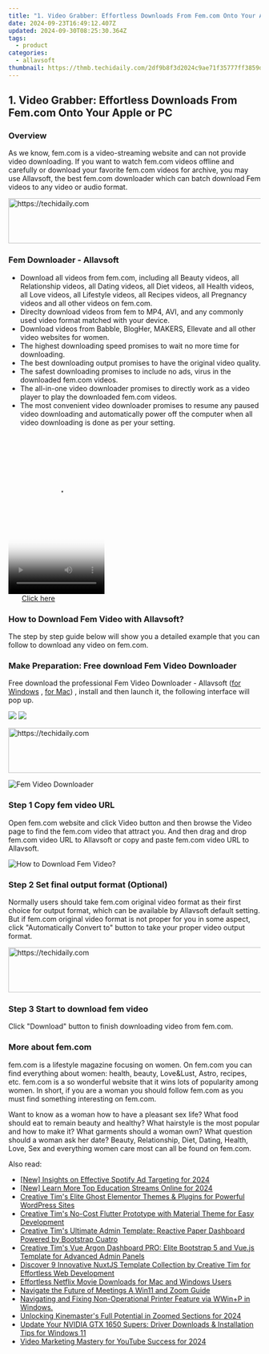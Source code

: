 ```yaml
---
title: "1. Video Grabber: Effortless Downloads From Fem.com Onto Your Apple or PC"
date: 2024-09-23T16:49:12.407Z
updated: 2024-09-30T08:25:30.364Z
tags:
  - product
categories:
  - allavsoft
thumbnail: https://thmb.techidaily.com/2df9b8f3d2024c9ae71f35777ff3859d473b31e678b62a9cc1948e6b45c0733b.jpg
---
```


## 1. Video Grabber: Effortless Downloads From Fem.com Onto Your Apple or PC

### Overview

As we know, fem.com is a video-streaming website and can not provide video downloading. If you want to watch fem.com videos offline and carefully or download your favorite fem.com videos for archive, you may use Allavsoft, the best fem.com downloader which can batch download Fem videos to any video or audio format.

<!-- affiliate ads begin -->
<a href="https://appsumo.8odi.net/c/5597632/2082520/7443" target="_top" id="2082520">
  <img src="//a.impactradius-go.com/display-ad/7443-2082520" border="0" alt="https://techidaily.com" width="728" height="90"/>
</a>
<img height="0" width="0" src="https://appsumo.8odi.net/i/5597632/2082520/7443" style="position:absolute;visibility:hidden;" border="0" />
<!-- affiliate ads end -->

### Fem Downloader - Allavsoft

* Download all videos from fem.com, including all Beauty videos, all Relationship videos, all Dating videos, all Diet videos, all Health videos, all Love videos, all Lifestyle videos, all Recipes videos, all Pregnancy videos and all other videos on fem.com.
* Direclty download videos from fem to MP4, AVI, and any commonly used video format matched with your device.
* Download videos from Babble, BlogHer, MAKERS, Ellevate and all other video websites for women.
* The highest downloading speed promises to wait no more time for downloading.
* The best downloading output promises to have the original video quality.
* The safest downloading promises to include no ads, virus in the downloaded fem.com videos.
* The all-in-one video downloader promises to directly work as a video player to play the downloaded fem.com videos.
* The most convenient video downloader promises to resume any paused video downloading and automatically power off the computer when all video downloading is done as per your setting.

<!-- affiliate ads begin -->
<span id="1630055">
					<video width="192" height="320" style="cursor:pointer"
           poster="//a.impactradius-go.com/display-clicktoplayimage/1630055.png"
           onclick="if(!this.playClicked){this.play();this.setAttribute('controls',true);this.playClicked=true;}">
	   <source src="//a.impactradius-go.com/display-ad/18460-1630055">
	   <img src="//a.impactradius-go.com/display-clicktoplayimage/1630055.png" style="border: none; height: 100%; width: 100%; object-fit: contain">
	</video>
	<div style="width:120px;text-align:center"><a href="javascript:window.open(decodeURIComponent('https%3A%2F%2Fcaperobbin.sjv.io%2Fc%2F5597632%2F1630055%2F18460'), '_blank');void(0);">Click here</a></div>
</span>
<img height="0" width="0" src="https://imp.pxf.io/i/5597632/1630055/18460" style="position:absolute;visibility:hidden;" border="0" />
<!-- affiliate ads end -->

### How to Download Fem Video with Allavsoft?

The step by step guide below will show you a detailed example that you can follow to download any video on fem.com.

### Make Preparation: Free download Fem Video Downloader

Free download the professional Fem Video Downloader - Allavsoft ([for Windows](https://tools.techidaily.com/allavsoft/products/) , [for Mac](https://tools.techidaily.com/allavsoft/products/)) , install and then launch it, the following interface will pop up.

[![](https://www.allavsoft.com/how-to/../images/how-to/free-download-win.jpg)](https://tools.techidaily.com/allavsoft/products/) [![](https://www.allavsoft.com/how-to/../images/how-to/free-download-mac.jpg)](https://tools.techidaily.com/allavsoft/products/)

<!-- affiliate ads begin -->
<a href="https://wigfever.sjv.io/c/5597632/2014851/22899" target="_top" id="2014851">
  <img src="//a.impactradius-go.com/display-ad/22899-2014851" border="0" alt="https://techidaily.com" width="728" height="90"/>
</a>
<img height="0" width="0" src="https://wigfever.sjv.io/i/5597632/2014851/22899" style="position:absolute;visibility:hidden;" border="0" />
<!-- affiliate ads end -->

![Fem Video Downloader](https://www.allavsoft.com/how-to/../images/allavsoft/screen-shot-600.jpg)

### Step 1 Copy fem video URL

Open fem.com website and click Video button and then browse the Video page to find the fem.com video that attract you. And then drag and drop fem.com video URL to Allavsoft or copy and paste fem.com video URL to Allavsoft.

![How to Download Fem Video?](https://www.allavsoft.com/how-to/../images/how-to/download-rtmp-video/download-rtmp-video.jpg)

### Step 2 Set final output format (Optional)

Normally users should take fem.com original video format as their first choice for output format, which can be available by Allavsoft default setting. But if fem.com original video format is not proper for you in some aspect, click "Automatically Convert to" button to take your proper video output format.

<!-- affiliate ads begin -->
<a href="https://unicoeye.pxf.io/c/5597632/2134498/18498" target="_top" id="2134498">
  <img src="//a.impactradius-go.com/display-ad/18498-2134498" border="0" alt="https://techidaily.com" width="720" height="90"/>
</a>
<img height="0" width="0" src="https://unicoeye.pxf.io/i/5597632/2134498/18498" style="position:absolute;visibility:hidden;" border="0" />
<!-- affiliate ads end -->

### Step 3 Start to download fem video

Click "Download" button to finish downloading video from fem.com.

### More about fem.com

fem.com is a lifestyle magazine focusing on women. On fem.com you can find everything about women: health, beauty, Love&Lust, Astro, recipes, etc. fem.com is a so wonderful website that it wins lots of popularity among women. In short, if you are a woman you should follow fem.com as you must find something interesting on fem.com.

Want to know as a woman how to have a pleasant sex life? What food should eat to remain beauty and healthy? What hairstyle is the most popular and how to make it? What garments should a woman own? What question should a woman ask her date? Beauty, Relationship, Diet, Dating, Health, Love, Sex and everything women care most can all be found on fem.com.

<ins class="adsbygoogle"
     style="display:block"
     data-ad-format="autorelaxed"
     data-ad-client="ca-pub-7571918770474297"
     data-ad-slot="1223367746"></ins>

<ins class="adsbygoogle"
     style="display:block"
     data-ad-client="ca-pub-7571918770474297"
     data-ad-slot="8358498916"
     data-ad-format="auto"
     data-full-width-responsive="true"></ins>

<span class="atpl-alsoreadstyle">Also read:</span>
<div><ul>
<li><a href="https://fox-info.techidaily.com/new-insights-on-effective-spotify-ad-targeting-for-2024/"><u>[New] Insights on Effective Spotify Ad Targeting for 2024</u></a></li>
<li><a href="https://youtube-zero.techidaily.com/earn-more-top-education-streams-online-for-2024/"><u>[New] Learn More Top Education Streams Online for 2024</u></a></li>
<li><a href="https://fox-zaraz.techidaily.com/creative-tims-elite-ghost-elementor-themes-and-plugins-for-powerful-wordpress-sites/"><u>Creative Tim's Elite Ghost Elementor Themes & Plugins for Powerful WordPress Sites</u></a></li>
<li><a href="https://fox-zaraz.techidaily.com/creative-tims-no-cost-flutter-prototype-with-material-theme-for-easy-development/"><u>Creative Tim's No-Cost Flutter Prototype with Material Theme for Easy Development</u></a></li>
<li><a href="https://fox-zaraz.techidaily.com/creative-tims-ultimate-admin-template-reactive-paper-dashboard-powered-by-bootstrap-cuatro/"><u>Creative Tim's Ultimate Admin Template: Reactive Paper Dashboard Powered by Bootstrap Cuatro</u></a></li>
<li><a href="https://fox-zaraz.techidaily.com/creative-tims-vue-argon-dashboard-pro-elite-bootstrap-5-and-vuejs-template-for-advanced-admin-panels/"><u>Creative Tim's Vue Argon Dashboard PRO: Elite Bootstrap 5 and Vue.js Template for Advanced Admin Panels</u></a></li>
<li><a href="https://fox-zaraz.techidaily.com/discover-9-innovative-nuxtjs-template-collection-by-creative-tim-for-effortless-web-development/"><u>Discover 9 Innovative NuxtJS Template Collection by Creative Tim for Effortless Web Development</u></a></li>
<li><a href="https://discover-cheats.techidaily.com/effortless-netflix-movie-downloads-for-mac-and-windows-users/"><u>Effortless Netflix Movie Downloads for Mac and Windows Users</u></a></li>
<li><a href="https://extra-resources.techidaily.com/navigate-the-future-of-meetings-a-win11-and-zoom-guide/"><u>Navigate the Future of Meetings A Win11 and Zoom Guide</u></a></li>
<li><a href="https://win11-tips.techidaily.com/navigating-and-fixing-non-operational-printer-feature-via-wwinplusp-in-windows/"><u>Navigating and Fixing Non-Operational Printer Feature via WWin+P in Windows.</u></a></li>
<li><a href="https://some-skills.techidaily.com/unlocking-kinemasters-full-potential-in-zoomed-sections-for-2024/"><u>Unlocking Kinemaster's Full Potential in Zoomed Sections for 2024</u></a></li>
<li><a href="https://hardware-help.techidaily.com/update-your-nvidia-gtx-1650-supers-driver-downloads-and-installation-tips-for-windows-11/"><u>Update Your NVIDIA GTX 1650 Supers: Driver Downloads & Installation Tips for Windows 11</u></a></li>
<li><a href="https://facebook-video-share.techidaily.com/video-marketing-mastery-for-youtube-success-for-2024/"><u>Video Marketing Mastery for YouTube Success for 2024</u></a></li>
</ul></div>

